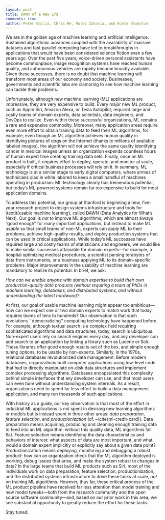 ```yaml
---
layout: post
title: DAWN of a New Era
comments: true
author: Peter Bailis, Chris Ré, Matei Zaharia, and Kunle Olukotun
---
```


We are in the golden age of machine learning and artificial intelligence. Sustained algorithmic
advances coupled with the availability of massive datasets and fast parallel computing have led to
breakthroughs in applications that would have been considered science fiction even a few years ago.
Over the past five years, voice-driven personal assistants have become commonplace, image
recognition systems have reached human quality, and autonomous vehicles are rapidly become broadly
available. Given these successes, there is no doubt that machine learning will transform most areas
of our economy and society. Businesses, governments and scientific labs are clamoring to see how
machine learning can tackle their problems.

Unfortunately, although new machine learning (ML) applications are impressive, they are very
expensive to build. Every major new ML product, such as Apple Siri, Amazon Alexa, or Tesla
Autopilot, required large and costly teams of domain experts, data scientists, data engineers, and
DevOps to realize. Even within these successful organizations, ML remains a rare and expensive
commodity. Moreover, many application areas require even more effort to obtain training data to feed
their ML algorithms; for example, even though an ML algorithm achieves human quality in identifying
pictures of dogs on the Internet (thanks to millions of available labeled images), the algorithm
will not achieve the same quality identifying cancer in medical images unless an organization
expends countless hours of human expert time creating training data sets. Finally, once an ML
product is built, it requires effort to deploy, operate, and monitor at scale, especially if
critical business processes will rely on it. In summary, ML technology is at a similar stage to
early digital computers, where armies of technicians clad in white labored to keep a small handful
of machines operating in production: ML technology clearly has tremendous potential, but today’s
ML-powered systems remain far too expensive to build for most application domains.

To address this potential, our group at Stanford is beginning a new, five-year research project to
design systems infrastructure and tools for \textit{usable machine learning}, called DAWN (Data
Analytics for What’s Next). Our goal is _not_ to improve ML algorithms, which are almost always “good
enough” for many important applications, but instead to make ML _usable_ so that small teams of non-ML
experts can apply ML to their problems, achieve high-quality results, and deploy production systems
that can be used in critical applications. While today’s ML successes have required large and costly
teams of statisticians and engineers, we would like to make similar successes attainable for domain
experts—for example, a hospital optimizing medical procedures, a scientist parsing terabytes of data
from instruments, or a business applying ML to its domain-specific problems. Major improvements in
the usability of machine learning are mandatory to realize its potential. In brief, we ask:

_How can we enable anyone with domain expertise to build their own production-quality data products
(without requiring a team of PhDs in machine learning, databases, and distributed systems, and
without understanding the latest hardware)?_

At first, our goal of usable machine learning might appear too ambitious—how can we expect one or
two domain experts to match work that today requires teams of tens to hundreds? Our observation is
that such revolutions ``democratizing’’ computing technology have happened before. For example,
although textual search is a complex field requiring sophisticated algorithms and data structures,
today, search is ubiquitous. Non-expert users rely on search engines every day, and any developer
can add search to an application by linking a library such as Lucene or Solr. These libraries offer
good enough results out of the box, and simple enough tuning options, to be usable by non-experts.
Similarly, in the 1970s, relational databases revolutionized data management. Before modern
databases, organizations built computer applications using low-level code that had to directly
manipulate on-disk data structures and implement complex processing algorithms. Databases
encapsulated this complexity behind simple interfaces that any developer can use, and that most
users can even _tune_ without understanding system internals. As a result, organizations need to spend
far less effort to build a data management application, and many run thousands of such applications.

With history as a guide, our key observation is that most of the effort in industrial ML
applications is _not_ spent in devising new learning algorithms or models but is instead spent in
three other areas: _data preparation_, _feature selection_, and _productionization_ (cf.
~\cite{ml-credit-card}). Data preparation means acquiring, producing and cleaning enough training
data to feed into an ML algorithm: without this quality data, ML algorithms fall flat. Feature
selection means identifying the data characteristics and behaviors of interest: what aspects of data
are most important, and what would a domain expert implicitly or explicitly say about a given data
point? Productionization means deploying, monitoring and debugging a robust product: how can an
organization check that the ML algorithm deployed is working, debug issues that arise, and make the
system robust to changes in data? In the large teams that build ML products such as Siri, most of
the individuals work on data preparation, feature selection, productionization, and the distributed
systems infrastructure to drive these tasks at scale, _not_ on training ML algorithms. However, thus
far, these critical process of the ML product pipeline have received far less attention than model
training and new model tweaks—both from the research community and the open source software
community—and, based on our prior work in this area, we see substantial opportunity to greatly
reduce the effort for these tasks.

Stay tuned.
